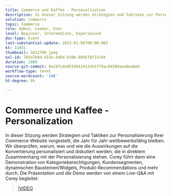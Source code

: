 ```yaml
---
title: Commerce und Kaffee - Personalization
description: In dieser Sitzung werden Strategien und Taktiken zur Personalisierung Ihrer Commerce-Website vorgestellt, die Jahr für Jahr wettbewerbsfähig bleiben. Wir überprüfen, warum, was und wie die Auswirkungen auf die Konvertierung personalisiert und diskutiert werden, die in direktem Zusammenhang mit der Personalisierung stehen. Corey führt dann eine Demonstration von Kategorieberechtigungen, Kundensegmenten, dynamischen Bausteinen/Widgets, Produkt-Recommendations und mehr durch. Die Präsentation und die Demo werden von einem Live-Q&A mit Corey begleitet.
solution: Commerce
topic: Commerce
role: Admin, Leader, User
level: Beginner, Intermediate, Experienced
doc-type: Event
last-substantial-update: 2023-01-06T00:00:00Z
kt: 11651
thumbnail: 3412700.jpeg
exl-id: 783a7b0d-d15e-4d6d-b29b-99d57bf15c94
duration: 2989
source-git-commit: 9a297cda953d4414131657f9ac84580aea0eabeb
workflow-type: tm+mt
source-wordcount: '140'
ht-degree: 0%

---
```


# Commerce und Kaffee - Personalization

In dieser Sitzung werden Strategien und Taktiken zur Personalisierung Ihrer Commerce-Website vorgestellt, die Jahr für Jahr wettbewerbsfähig bleiben. Wir überprüfen, warum, was und wie die Auswirkungen auf die Konvertierung personalisiert und diskutiert werden, die in direktem Zusammenhang mit der Personalisierung stehen. Corey führt dann eine Demonstration von Kategorieberechtigungen, Kundensegmenten, dynamischen Bausteinen/Widgets, Produkt-Recommendations und mehr durch. Die Präsentation und die Demo werden von einem Live-Q&amp;A mit Corey begleitet.

>[!VIDEO](https://video.tv.adobe.com/v/3412700/?quality=12&learn=on)
